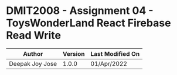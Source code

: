 # DMIT2008 - Assignment 04 - ToysWonderLand React Firebase Read Write

| Author          | Version | Last Modified On |
| --------------- | ------- | ---------------- |
| Deepak Joy Jose | 1.0.0   | 01/Apr/2022      |

